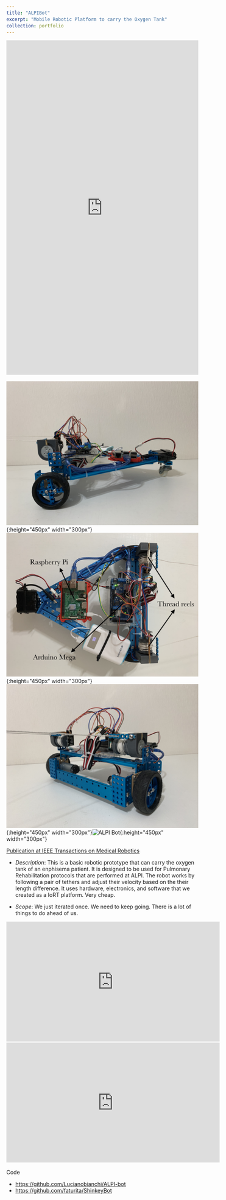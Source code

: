 ```yaml
---
title: "ALPIBot"
excerpt: "Mobile Robotic Platform to carry the Oxygen Tank"
collection: portfolio
---
```


<iframe src="https://www.linkedin.com/embed/feed/update/urn:li:ugcPost:6826133081758408704" height="879" width="504" frameborder="0" allowfullscreen="" title="Embedded post"></iframe>


![ALPI Bot](/images/alpibot1.jpg){:height="450px" width="300px"}![ALPI Bot](/images/alpibot2.jpg){:height="450px" width="300px"} ![ALPI Bot](/images/alpibot3.jpg){:height="450px" width="300px"}![ALPI Bot](/images/alpibot4.png){:height="450px" width="300px"}


[Publication at IEEE Transactions on Medical Robotics](https://ieeexplore.ieee.org/document/9279327)

* *Description*: This is a basic robotic prototype that can carry the oxygen tank of an enphisema patient.  It is designed to be used for Pulmonary Rehabilitation protocols that are performed at ALPI.  The robot works by following a pair of tethers and adjust their velocity based on the their length difference.  It uses hardware, electronics, and software that we created as a IoRT platform.  Very cheap.

* *Scope*: We just iterated once.  We need to keep going.  There is a lot of things to do ahead of us.

<iframe width="560" height="315" src="https://www.youtube.com/embed/skpeedcbvqk" frameborder="0" allow="accelerometer; autoplay; encrypted-media; gyroscope; picture-in-picture" allowfullscreen></iframe>


<iframe width="560" height="315" src="https://www.youtube.com/embed/TkUEmMHQrIw" frameborder="0" allow="accelerometer; autoplay; encrypted-media; gyroscope; picture-in-picture" allowfullscreen></iframe>

Code 
* <https://github.com/Lucianobianchi/ALPI-bot>
* <https://github.com/faturita/ShinkeyBot>

